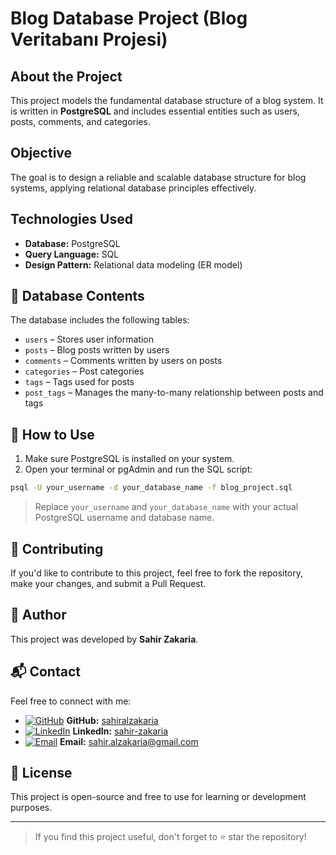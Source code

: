# Blog Database Project (Blog Veritabanı Projesi)


## About the Project


This project models the fundamental database structure of a blog system. It is written in **PostgreSQL** and includes essential entities such as users, posts, comments, and categories.

## Objective

The goal is to design a reliable and scalable database structure for blog systems, applying relational database principles effectively.

## Technologies Used

- **Database:** PostgreSQL
- **Query Language:** SQL
- **Design Pattern:** Relational data modeling (ER model)


## 📄 Database Contents

The database includes the following tables:

- `users` – Stores user information
- `posts` – Blog posts written by users
- `comments` – Comments written by users on posts
- `categories` – Post categories
- `tags` – Tags used for posts
- `post_tags` – Manages the many-to-many relationship between posts and tags

## 🧪 How to Use


1. Make sure PostgreSQL is installed on your system.
2. Open your terminal or pgAdmin and run the SQL script:

```bash
psql -U your_username -d your_database_name -f blog_project.sql
```

> Replace `your_username` and `your_database_name` with your actual PostgreSQL username and database name.

## 📝 Contributing

If you'd like to contribute to this project, feel free to fork the repository, make your changes, and submit a Pull Request.


## 👤 Author

This project was developed by **Sahir Zakaria**.

## 📬 Contact

Feel free to connect with me:

- [![GitHub](https://img.shields.io/badge/GitHub-100000?style=flat&logo=github&logoColor=white)](https://github.com/sahiralzakaria) **GitHub:** [sahiralzakaria](https://github.com/sahiralzakaria)  
- [![LinkedIn](https://img.shields.io/badge/LinkedIn-0A66C2?style=flat&logo=linkedin&logoColor=white)](https://www.linkedin.com/in/sahir-zakaria-39873531b) **LinkedIn:** [sahir-zakaria](https://www.linkedin.com/in/sahir-zakaria-39873531b)  
- [![Email](https://img.shields.io/badge/Email-D14836?style=flat&logo=gmail&logoColor=white)](mailto:sahir.alzakaria@gmail.com) **Email:** sahir.alzakaria@gmail.com

## 📃 License

This project is open-source and free to use for learning or development purposes.

---

> If you find this project useful, don't forget to ⭐ star the repository!
